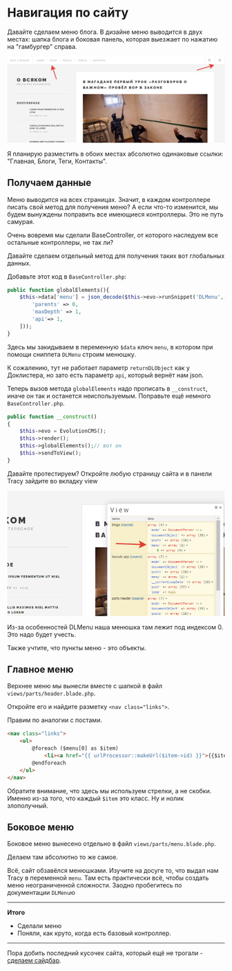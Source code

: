 # Навигация по сайту

Давайте сделаем меню блога.
В дизайне меню выводится в двух местах: шапка блога и боковая панель, которая выезжает по нажатию на "гамбургер" справа. 

![menu areas](assets/images/s55.png)

Я планирую разместить в обоих местах абсолютно одинаковые ссылки: "Главная, Блоги, Теги, Контакты".

## Получаем данные

Меню выводится на всех страницах. Значит,  в каждом контроллере писать свой метод для получения меню? 
А если что-то изменится, мы будем вынуждены поправить все имеющиеся контроллеры. Это не путь самурая.

Очень вовремя мы сделали BaseController, от которого наследуем все остальные контроллеры, не так ли?

Давайте сделаем отдельный метод для получения таких вот глобальных данных.

Добавьте этот код в `BaseController.php`:
```php
public function globalElements(){
	$this->data['menu'] = json_decode($this->evo->runSnippet('DLMenu',[
		'parents' => 0,
		'maxDepth' => 1,
		'api'=> 1,
	]));
}
```
Здесь мы закидываем в переменную `$data` ключ `menu`, в котором при помощи сниппета `DLMenu` строим менюшку. 

К сожалению, тут не работает параметр `returnDLObject` как у Доклистера, но зато есть параметр `api`, который вернёт нам json.

Теперь вызов метода `globalElements` надо прописать в `__construct`, иначе он так и останется неиспользуемым. Поправьте ещё немного `BaseController.php`.

```php
public function __construct()
{
	$this->evo = EvolutionCMS();
	$this->render();
	$this->globalElements();// вот он
	$this->sendToView();
}
```
Давайте протестируем?
Откройте любую страницу сайта и в панели Tracy зайдите во вкладку view

![menu areas](assets/images/s56.png)

Из-за особенностей DLMenu наша менюшка там лежит под индексом 0. Это надо будет учесть.

Также учтите, что пункты меню - это объекты.

## Главное меню

Верхнее меню мы вынесли вместе с шапкой в файл `views/parts/header.blade.php`.

Откройте его и найдите разметку `<nav class="links">`.

Правим по аналогии с постами.

```html
<nav class="links">
	<ul>
		@foreach ($menu[0] as $item)
			<li><a href="{{ urlProcessor::makeUrl($item->id) }}">{{$item->pagetitle}}</a></li>
		@endforeach
	</ul>
</nav>
```
Обратите внимание, что здесь мы используем стрелки, а не скобки. Именно из-за того, что каждый `$item` это класс. Ну и нолик злополучный.

## Боковое меню

Боковое меню вынесено отдельно в файл `views/parts/menu.blade.php`.

Делаем там абсолютно то же самое.


Всё, сайт обзавёлся менюшками. Изучите на досуге то, что выдал нам Tracy в переменной `menu`. Там есть практически всё, чтобы создать меню неограниченной сложности.
Заодно пробегитесь по документации `DLMenu`ю


---
**Итого**
* Сделали меню
* Поняли, как круто, когда есть базовый контроллер.

---
Пора добить последний кусочек сайта, который ещё не трогали - [сделаем сайдбар](/010_%D0%A1%D0%B0%D0%B9%D0%B4%D0%B1%D0%B0%D1%80.md).